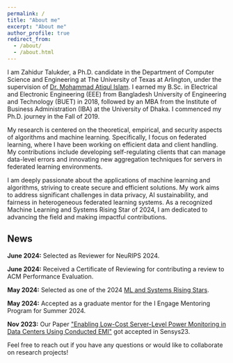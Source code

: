 ```yaml
---
permalink: /
title: "About me"
excerpt: "About me"
author_profile: true
redirect_from: 
  - /about/
  - /about.html
---
```


I am Zahidur Talukder, a Ph.D. candidate in the Department of Computer Science and Engineering at The University of Texas at Arlington, under the supervision of <a href="https://crystal.uta.edu/~mislam/">Dr. Mohammad Atiqul Islam</a>. I earned my B.Sc. in Electrical and Electronic Engineering (EEE) from Bangladesh University of Engineering and Technology (BUET) in 2018, followed by an MBA from the Institute of Business Administration (IBA) at the University of Dhaka. I commenced my Ph.D. journey in the Fall of 2019.

My research is centered on the theoretical, empirical, and security aspects of algorithms and machine learning. Specifically, I focus on federated learning, where I have been working on efficient data and client handling. My contributions include developing self-regulating clients that can manage data-level errors and innovating new aggregation techniques for servers in federated learning environments.

I am deeply passionate about the applications of machine learning and algorithms, striving to create secure and efficient solutions. My work aims to address significant challenges in data privacy, AI sustainability, and fairness in heterogeneous federated learning systems. As a recognized Machine Learning and Systems Rising Star of 2024, I am dedicated to advancing the field and making impactful contributions.

## News
**June 2024:** Selected as Reviewer for NeuRIPS 2024.

**June 2024:** Received a Certificate of Reviewing for contributing a review to ACM Performance Evaluation.

**May 2024:** Selected as one of the 2024 <a href="https://mlcommons.org/2024/06/2024-mlc-rising-stars/">ML and Systems Rising Stars</a>.

**May 2024:** Accepted as a graduate mentor for the I Engage Mentoring Program for Summer 2024.

**Nov 2023:** Our Paper <a href="https://dl.acm.org/doi/abs/10.1145/3625687.3625801">"Enabling Low-Cost Server-Level Power Monitoring in Data Centers Using Conducted EMI"</a> got accepted in Sensys23.

Feel free to reach out if you have any questions or would like to collaborate on research projects!
